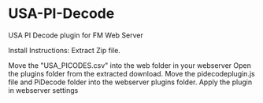 # USA-PI-Decode
USA PI Decode plugin for FM Web Server

Install Instructions:
Extract Zip file.

Move the "USA_PICODES.csv" into the web folder in your webserver
Open the plugins folder from the extracted download. Move the pidecodeplugin.js file and PiDecode folder into the webserver plugins folder.
Apply the plugin in webserver settings
